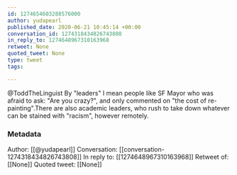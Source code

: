 ```yaml
---
id: 1274654603288576000
author: yudapearl
published_date: 2020-06-21 10:45:14 +00:00
conversation_id: 1274318434826743808
in_reply_to: 1274648967310163968
retweet: None
quoted_tweet: None
type: tweet
tags:

---
```


@ToddTheLinguist By "leaders" I mean people like SF Mayor who was afraid to ask: "Are you crazy?", and only commented on "the cost of re-painting".There are also academic leaders, who rush to take down whatever can be stained with "racism", however remotely.

### Metadata

Author: [[@yudapearl]]
Conversation: [[conversation-1274318434826743808]]
In reply to: [[1274648967310163968]]
Retweet of: [[None]]
Quoted tweet: [[None]]
